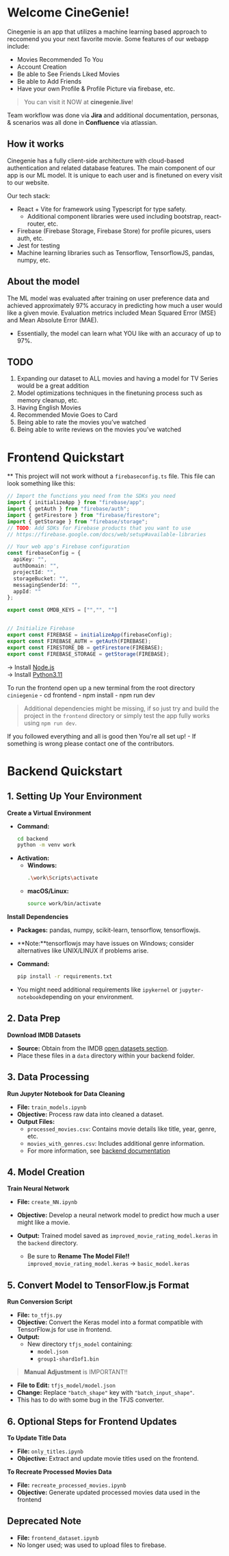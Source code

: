 # Welcome CineGenie!

Cinegenie is an app that utilizes a machine learning based approach to reccomend you your next favorite movie. Some features of our webapp include:
- Movies Recommended To You​
- Account Creation​
- Be able to See Friends Liked Movies​
- Be able to Add Friends​
- Have your own Profile & Profile Picture via firebase, etc.

> You can visit it NOW at **cinegenie.live**! 

Team workflow was done via **Jira** and additional documentation, personas, & scenarios was all done in **Confluence** via atlassian.

## How it works

Cinegenie has a fully client-side architecture with cloud-based authentication and related database features.​ The main component of our app is our ML model. It is unique to each user and is finetuned on every visit to our website.

Our tech stack:
- React + Vite for framework using Typescript for type safety.
    * Additional component libraries were used including bootstrap, react-router, etc.
- Firebase (Firebase Storage, Firebase Store)​ for profile picures, users auth, etc.
- Jest for testing
- Machine learning libraries such as Tensorflow, TensorflowJS, pandas, numpy, etc.

## About the model

The ML model was evaluated after training on user preference data and achieved approximately 97% accuracy in predicting how much a user would like a given movie. Evaluation metrics included Mean Squared Error (MSE) and Mean Absolute Error (MAE).​
- Essentially, the model can learn what YOU like with an accuracy of up to 97%.

## TODO

1. Expanding our dataset to ALL movies and having a model for TV Series would be a great addition​
2. Model optimizations techniques in the finetuning process such as memory cleanup, etc.​
3. Having English Movies​
4. Recommended Movie Goes to Card​
5. Being able to rate the movies you’ve watched​
6. Being able to write reviews on the movies you’ve watched​

# Frontend Quickstart

** This project will not work without a `firebaseconfig.ts` file. This file can look something like this:

```ts
// Import the functions you need from the SDKs you need
import { initializeApp } from "firebase/app";
import { getAuth } from "firebase/auth";
import { getFirestore } from "firebase/firestore";
import { getStorage } from "firebase/storage";
// TODO: Add SDKs for Firebase products that you want to use
// https://firebase.google.com/docs/web/setup#available-libraries

// Your web app's Firebase configuration
const firebaseConfig = {
  apiKey: "",
  authDomain: "",
  projectId: "",
  storageBucket: "",
  messagingSenderId: "",
  appId: ""
};

export const OMDB_KEYS = ["","", ""]


// Initialize Firebase
export const FIREBASE = initializeApp(firebaseConfig);
export const FIREBASE_AUTH = getAuth(FIREBASE);
export const FIRESTORE_DB = getFirestore(FIREBASE);
export const FIREBASE_STORAGE = getStorage(FIREBASE);
```

-> Install [Node.js](https://nodejs.org/en/download) <br />
-> Install [Python3.11](https://www.python.org/downloads/release/python-3114/) <br />

To run the frontend open up a new terminal from the root directory `ciniegenie`
    - cd frontend
    - npm install
    - npm run dev

> Additional dependencies might be missing, if so just try and build the project in the `frontend` directory or simply test the app fully works using `npm run dev`.


If you followed everything and all is good then You're all set up!
    - If something is wrong please contact one of the contributors.

# Backend Quickstart

## 1. Setting Up Your Environment

**Create a Virtual Environment**

- **Command:**
  ```bash
  cd backend
  python -m venv work
  ```
- **Activation:**
  - **Windows:**
    ```bash
    .\work\Scripts\activate
    ```
  - **macOS/Linux:**
    ```bash
    source work/bin/activate
    ```

**Install Dependencies**

- **Packages:** pandas, numpy, scikit-learn, tensorflow, tensorflowjs.
- **Note:**tensorflowjs may have issues on Windows; consider alternatives like UNIX/LINUX if problems arise.
- **Command:**
  ```bash
  pip install -r requirements.txt
  ```

- You might need additional requirements like `ipykernel` or `jupyter-notebook`depending on your environment.

## 2. Data Prep

**Download IMDB Datasets**

- **Source:** Obtain from the IMDB [open datasets section]('https://developer.imdb.com/non-commercial-datasets/').
- Place these files in a `data` directory within your backend folder.

## 3. Data Processing

**Run Jupyter Notebook for Data Cleaning**

- **File:** `train_models.ipynb`
- **Objective:** Process raw data into cleaned a dataset.
- **Output Files:**
  - `processed_movies.csv`: Contains movie details like title, year, genre, etc.
  - `movies_with_genres.csv`: Includes additional genre information.
  - For more information, see [backend documentation](./backend/README.md)

## 4. Model Creation

**Train Neural Network**

- **File:** `create_NN.ipynb`
- **Objective:** Develop a neural network model to predict how much a user might like a movie.
- **Output:** Trained model saved as `improved_movie_rating_model.keras` in the `backend` directory.
  
    - Be sure to **Rename The Model File!!** `improved_movie_rating_model.keras` -> `basic_model.keras`

## 5. Convert Model to TensorFlow.js Format

**Run Conversion Script**

- **File:** `to_tfjs.py`
- **Objective:** Convert the Keras model into a format compatible with TensorFlow.js for use in frontend.
- **Output:**
  - New directory `tfjs_model` containing:
    - `model.json`
    - `group1-shard1of1.bin`

> **Manual Adjustment** is IMPORTANT!!

- **File to Edit:** `tfjs_model/model.json`
- **Change:** Replace `"batch_shape"` key with `"batch_input_shape"`.
- This has to do with some bug in the TFJS converter. 

## 6. Optional Steps for Frontend Updates

**To Update Title Data**

- **File:** `only_titles.ipynb`
- **Objective:** Extract and update movie titles used on the frontend.

**To Recreate Processed Movies Data**

- **File:** `recreate_processed_movies.ipynb`
- **Objective:** Generate updated processed movies data used in the frontend

## Deprecated Note

- **File:** `frontend_dataset.ipynb`
- No longer used; was used to upload files to firebase.
